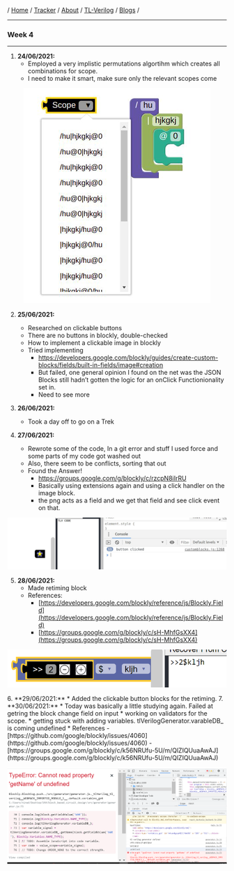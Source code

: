 / [Home](/index) / [Tracker](/gsoc-2021) / [About](pages/gsoc/about) / [TL-Verilog](pages/gsoc/TLV) / [Blogs](pages/blogs/gsoc-final-blog) /

---

### Week 4

---

1. **24/06/2021:** 
   * Employed a very implistic permutations algortihm which creates all combinations for scope.
   * I need to make it smart, make sure only the relevant scopes come
<p align="center">     
  <img src="../../images/tracker/image23.png"> 
</p>

2. **25/06/2021:**
   * Researched on clickable buttons
   * There are no buttons in blockly, double-checked
   * How to implement a clickable image in blockly
   * Tried implementing
     - https://developers.google.com/blockly/guides/create-custom-blocks/fields/built-in-fields/image#creation
     - But failed, one general opinion I found on the net was the JSON Blocks still hadn’t gotten the logic for an onClick Functionionality set in.
     - Need to see more

3. **26/06/2021:**
   * Took a day off to go on a Trek
4. **27/06/2021:**
   * Rewrote some of the code, In a git error and stuff I used force and some parts of my code got washed out
   * Also, there seem to be conflicts, sorting that out
   * Found the Answer!
     - https://groups.google.com/g/blockly/c/rzcpN8iIrRU
     - Basically using extensions again and using a click handler on the image block.
     - the png acts as a field and we get that field and see click event on that.
<p align="center">     
  <img src="../../images/tracker/image63.png"> 
</p>

5. **28/06/2021:**
   * Made retiming block
   * References:
     - [https://developers.google.com/blockly/reference/js/Blockly.Field](https://developers.google.com/blockly/reference/js/Blockly.Field)
     - [https://groups.google.com/g/blockly/c/sH-MhfGsXX4](https://groups.google.com/g/blockly/c/sH-MhfGsXX4)
<p align="center">     
  <img src="../../images/tracker/image1.png"> 
</p>
6. **29/06/2021:**
   * Added the clickable button blocks for the retiming. 
7. **30/06/2021:**
   * Today was basically a little studying again. Failed at getring the block change field on input
   *  working on validators for the scope.
   *  getting stuck with adding variables. tlVerilogGenerator.varableDB_ is coming undefined
   *  References
      - [https://github.com/google/blockly/issues/4060](https://github.com/google/blockly/issues/4060)
      - [https://groups.google.com/g/blockly/c/k56NRUfu-5U/m/QlZIQUuaAwAJ](https://groups.google.com/g/blockly/c/k56NRUfu-5U/m/QlZIQUuaAwAJ)
<p align="center">     
  <img src="../../images/tracker/image18.png"> 
</p>
      
